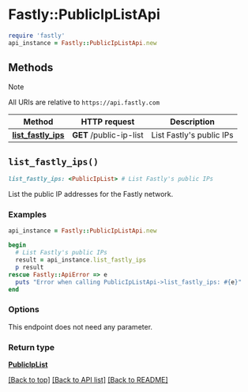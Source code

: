 # Fastly::PublicIpListApi


```ruby
require 'fastly'
api_instance = Fastly::PublicIpListApi.new
```

## Methods

> [!NOTE]
> All URIs are relative to `https://api.fastly.com`

Method | HTTP request | Description
------ | ------------ | -----------
[**list_fastly_ips**](PublicIpListApi.md#list_fastly_ips) | **GET** /public-ip-list | List Fastly&#39;s public IPs


## `list_fastly_ips()`

```ruby
list_fastly_ips: <PublicIpList> # List Fastly's public IPs
```

List the public IP addresses for the Fastly network.

### Examples

```ruby
api_instance = Fastly::PublicIpListApi.new

begin
  # List Fastly's public IPs
  result = api_instance.list_fastly_ips
  p result
rescue Fastly::ApiError => e
  puts "Error when calling PublicIpListApi->list_fastly_ips: #{e}"
end
```

### Options

This endpoint does not need any parameter.

### Return type

[**PublicIpList**](PublicIpList.md)

[[Back to top]](#) [[Back to API list]](../../README.md#endpoints)
[[Back to README]](../../README.md)

